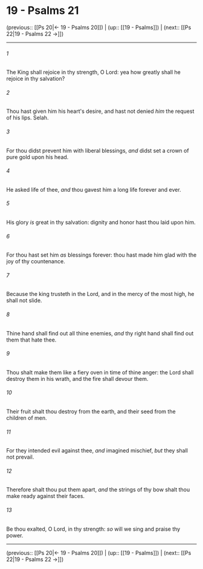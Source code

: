 # 19 - Psalms 21

(previous:: [[Ps 20|← 19 - Psalms 20]]) | (up:: [[19 - Psalms]]) | (next:: [[Ps 22|19 - Psalms 22 →]])

***


###### 1 
The King shall rejoice in thy strength, O Lord: yea how greatly shall he rejoice in thy salvation? 

###### 2 
Thou hast given him his heart's desire, and hast not denied _him_ the request of his lips. Selah. 

###### 3 
For thou didst prevent him with liberal blessings, _and_ didst set a crown of pure gold upon his head. 

###### 4 
He asked life of thee, _and_ thou gavest him a long life forever and ever. 

###### 5 
His glory _is_ great in thy salvation: dignity and honor hast thou laid upon him. 

###### 6 
For thou hast set him _as_ blessings forever: thou hast made him glad with the joy of thy countenance. 

###### 7 
Because the king trusteth in the Lord, and in the mercy of the most high, he shall not slide. 

###### 8 
Thine hand shall find out all thine enemies, _and_ thy right hand shall find out them that hate thee. 

###### 9 
Thou shalt make them like a fiery oven in time of thine anger: the Lord shall destroy them in his wrath, and the fire shall devour them. 

###### 10 
Their fruit shalt thou destroy from the earth, and their seed from the children of men. 

###### 11 
For they intended evil against thee, _and_ imagined mischief, _but_ they shall not prevail. 

###### 12 
Therefore shalt thou put them apart, _and_ the strings of thy bow shalt thou make ready against their faces. 

###### 13 
Be thou exalted, O Lord, in thy strength: _so_ will we sing and praise thy power.

***

(previous:: [[Ps 20|← 19 - Psalms 20]]) | (up:: [[19 - Psalms]]) | (next:: [[Ps 22|19 - Psalms 22 →]])

